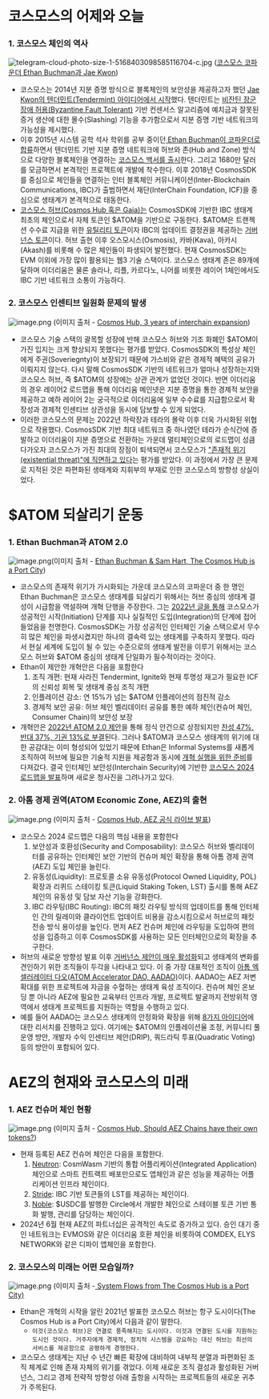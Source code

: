 # 코스모스의 어제와 오늘

### 1\. 코스모스 체인의 역사

![telegram-cloud-photo-size-1-5168403098585116704-c.jpg](https://i.ibb.co/RH0C5YL/telegram-cloud-photo-size-1-5168403098585116704-c.jpg)
([코스모스 코파운더 Ethan Buchman과 Jae Kwon](https://twitter.com/gogoDiegoCrypto/status/1804226130712449286))

* 코스모스는 2014년 지분 증명 방식으로 블록체인의 보안성을 제공하고자 했던 [Jae Kwon의 텐더민트(Tendermint) 아이디어에서 시작](https://blog.cosmos.network/cosmos-history-inception-to-prelaunch-b05bcb6a4b2b)했다. 텐더민트는 [비잔틴 장군 장애 허용(Byzantine Fault Tolerant)](https://ko.wikipedia.org/wiki/%EB%B9%84%EC%9E%94%ED%8B%B0%EC%9B%80_%EC%9E%A5%EC%95%A0_%ED%97%88%EC%9A%A9) 기반 컨센서스 알고리즘에 예치금과 잘못된 증거 생산에 대한 몰수(Slashing) 기능을 추가함으로서 지분 증명 기반 네트워크의 가능성을 제시했다.
* 이후 2015년 시스템 공학 석사 학위를 공부 중이던[ Ethan Buchman이 코파운더로 합류](https://iq.wiki/ko/wiki/ethan-buchman)하면서 텐더민트 기반 지분 증명 네트워크에 허브와 존(Hub and Zone) 방식으로 다양한 블록체인을 연결하는 [코스모스 백서를 출시](https://github.com/cosmos/cosmos/blob/master/WHITEPAPER.md)한다. 그리고 1680만 달러를 모금하면서 본격적인 프로젝트에 개발에 착수한다. 이후 2018년 CosmosSDK를 중심으로 체인들을 연결하는 인터 블록체인 커뮤니케이션(Inter-Blockchain Communications, IBC)가 출범하면서 재단(InterChain Foundation, ICF)을 중심으로 생태계가 본격적으로 태동한다.
* [코스모스 허브(Cosmos Hub 혹은 Gaia)는](https://hub.cosmos.network/main) CosmosSDK에 기반한 IBC 생태계 최초의 체인으로서 자체 토큰인 $ATOM을 기반으로 구동한다. $ATOM은 트랜젝션 수수료 지급을 위한 [유틸리티 토큰](https://github.com/Ludium-Official/road-to-dubai/blob/main/%EC%BD%94%EC%8A%A4%EB%AA%A8%EC%8A%A4%20%EB%B2%A0%EC%9D%B4%EC%A7%81/12_gas_fees.md)이자 IBC의 업데이트 결정권을 제공하는 [거버넌스 토큰](https://www.mintscan.io/cosmos/proposals)이다. 허브 출현 이후 오스모시스(Osmosis), 카바(Kava), 아카시(Akash)를 비롯해 수 많은 체인들이 파생되어 발전했다. 현재 CosmosSDK는 EVM 이외에 가장 많이 활용되는 웹3 기술 스택이다. 코스모스 생태계 존은 89개에 달하며 이더리움은 물론 솔라나, 리플, 카르다노, 니어를 비롯한 레이어 1체인에서도 IBC 기반 네트워크 소통이 가능하다.

### 2\. 코스모스 인센티브 일원화 문제의 발생

![image.png](https://i.ibb.co/197KjDD/image.png)
(이미지 출처 - [Cosmos Hub, 3 years of interchain expansion](https://twitter.com/cosmos/status/1759519043176784291/photo/1))

* 코스모스 기술 스택의 괄목할 성장에 반해 코스모스 허브와 기조 화폐인 $ATOM이 가진 입지는 크게 향상되지 못했다는 평가를 받았다. CosmosSDK의 특성상 체인에게 주권(Soveriegnty)이 보장되기 때문에 가스비와 같은 경제적 혜택의 공유가 이뤄지지 않는다. 다시 말해 CosmosSDK 기반의 네트워크가 얼마나 성장하는지와 코스모스 허브, 즉 $ATOM의 성장에는 상관 관계가 없었던 것이다. 반면 이더리움의 경우 레이어2 로드맵을 통해 이더리움 메인넷은 지분 증명을 통한 경제적 보안을 제공하고 예하 레이어 2는 궁극적으로 이더리움에 일부 수수료를 지급함으로서 확장성과 경제적 인센티브 상관성을 동시에 담보할 수 있게 되었다.
* 이러한 코스모스의 문제는 2022년 하락장과 테라의 몰락 이후 더욱 가시화된 위협으로 작용했다. CosmosSDK 기반 최대 네트워크 중 하나였던 테라가 순식간에 증발하고 이더리움이 지분 증명으로 전환하는 가운데 멀티체인으로의 로드맵이 성큼 다가오자 코스모스가 가진 최대의 장점이 퇴색되면서 코스모스가 ["존재적 위기(existential threat)"에 직면하고 있다](https://www.coindesk.com/tech/2023/07/26/once-a-pioneer-cosmos-blockchain-project-faces-existential-crisis/)는 평가를 받았다. 이 과정에서 가장 큰 문제로 지적된 것은 파편화된 생태계와 지휘부의 부재로 인한 코스모스의 방향성 상실이었다.

# $ATOM 되살리기 운동

### 1\. Ethan Buchman과 ATOM 2\.0

![image.png](https://i.ibb.co/7gxkGGd/image.png)(이미지 출처 - [Ethan Buchman & Sam Hart, The Cosmos Hub is a Port City](https://blog.cosmos.network/the-cosmos-hub-is-a-port-city-5b7f2d28debf))

* 코스모스의 존재적 위기가 가시화되는 가운데 코스모스의 코파운더 중 한 명인 Ethan Buchman은 코스모스 생태계를 되살리기 위해서는 허브 중심의 생태계 결성이 시급함을 역설하며 개혁 단행을 주장한다. 그는 [2022년 글을 통해](https://ebuchman.github.io/posts/phases-of-cosmos/) 코스모스가 성공적인 시작(Initiation) 단계를 지나 실질적인 도입(Integration)의 단계에 접어들었음을 천명한다. CosmosSDK는 가장 성공적인 인터체인 기술 스택으로서 무수히 많은 체인을 파생시켰지만 하나의 결속력 있는 생태계를 구축하지 못했다. 따라서 현실 세계에 도입이 될 수 있는 수준으로의 생태계 발전을 이루기 위해서는 코스모스 허브와 $ATOM 중심의 생태계 단일화가 필수적이라는 것이다.
* Ethan이 제안한 개혁안은 다음을 포함한다
    1. 조직 개편: 현재 사라진 Tendermint, Ignite와 현재 투명성 재고가 필요한 ICF의 신뢰성 회복 및 생태계 중심 조직 개편
    2. 인플레이션 감소: 연 15%가 넘는 $ATOM 인플레이션의 점진적 감소
    3. 경제적 보안 공유: 허브 체인 벨리데이터 공유를 통한 예하 체인(컨슈머 체인, Consumer Chain)의 보안성 보장
* 개혁안은 [2022년 ATOM 2.0 제안](https://forum.cosmos.network/t/proposal-82-rejected-atom-2-0-a-new-vision-for-cosmos-hub/7328)을 통해 정식 안건으로 상정되지만 [찬성 47%, 반대 37%, 기권 13%로 부결](https://www.mintscan.io/cosmos/proposals/82)된다. 그러나 $ATOM과 코스모스 생태계의 위기에 대한 공감대는 이미 형성되어 있었기 때문에 Ethan은 Informal Systems를 새롭게 조직하여 허브에 필요한 기술적 지원을 제공함과 동시에 [개혁 실행을 위한 준비](https://medium.com/the-interchain-foundation/introducing-the-informal-hypha-cosmos-hub-roadmap-860c41594fe8)를 다져갔다. 결국 인터체인 보안성(Interchain Security)에 기반한 [코스모스 2024 로드맵을 발표](https://docs.google.com/document/d/1GZ3ebosxwOwrqExekG1N74NDJ5rGtigq2MXOjbfReaw/edit#heading=h.mqu46rxxg27c)하며 새로운 청사진을 그려나가고 있다.

### 2\. 아톰 경제 권역\(ATOM Economic Zone\, AEZ\)의 출현

![image.png](https://i.ibb.co/0MtcjzG/image.png)
(이미지 출처 - [Cosmos Hub, AEZ 공식 라이브 발표](https://twitter.com/cosmoshub/status/1709542369404551331))

* 코스모스 2024 로드맵은 다음의 핵심 내용을 포함한다
    1. 보안성과 호환성(Security and Composability): 코스모스 허브와 벨리데이터를 공유하는 인터체인 보안 기반의 컨슈머 체인 확장을 통해 아톰 경제 권역(AEZ) 도입 체인을 늘린다.
    2. 유동성(Liquidity): 프로토콜 소유 유동성(Protocol Owned Liquidity, POL) 확장과 리퀴드 스테이킹 토큰(Liquid Staking Token, LST) 출시를 통해 AEZ 체인의 유동성 및 담보 자산 기능을 강화한다.
    3. IBC 라우팅(IBC Routing): IBC의 패킷 라우팅 방식의 업데이트를 통해 인터체인 간의 릴레이와 클라이언트 업데이트 비용을 감소시킴으로서 허브로의 패킷 전송 방식 용이성을 높인다. 먼저 AEZ 컨슈머 체인에 라우팅을 도입하여 편의성을 입증하고 이후 CosmosSDK를 사용하는 모든 인터체인으로의 확장을 추구한다.
* 허브의 새로운 방향성 발표 이후 [거버넌스 제안이 매우 활성화](https://medium.com/simplystaking/the-cosmos-hub-an-introduction-to-the-internet-of-blockchains-c856949d4733)되고 생태계의 변화를 견인하기 위한 조직들이 두각을 나타내고 있다. 이 중 가장 대표적인 조직이 [아톰 엑셀러레이터 다오(ATOM Accelerator DAO, AADAO)](https://github.com/gaiaus/aadao)이다. AADAO는 AEZ 저변 확대를 위한 프로젝트에 자금을 수혈하는 생태계 육성 조직이다. 컨슈머 체인 온보딩 뿐 아니라 AEZ에 필요한 교육부터 인프라 개발, 프로젝트 발굴까지 전방위적 영역에서 생태계 프로젝트를 지원하는 역할을 수행하고 있다.
* 예를 들어 AADAO는 코스모스 생태계의 안정화와 확장을 위해 [8가지 아이디어](https://forum.cosmos.network/t/recap-of-the-8-ideas-from-the-tokenomics-rfp/13824)에 대한 리서치를 진행하고 있다. 여기에는 $ATOM의 인플레이션율 조정, 커뮤니티 풀 운영 방안, 개발자 수익 인센티브 제안(DRIP), 쿼드라틱 투표(Quadratic Voting) 등의 방안이 포함되어 있다.

# AEZ의 현재와 코스모스의 미래

### 1\. AEZ 컨슈머 체인 현황

![image.png](https://i.ibb.co/kB1VCjR/image.png)
(이미지 출처 - [Cosmos Hub, Should AEZ Chains have their own tokens?](https://forum.cosmos.network/t/should-aez-chains-have-their-own-tokens/11652))

* 현재 등록된 AEZ 컨슈머 체인은 다음을 포함한다.
    1. [Neutron](https://twitter.com/Neutron_org/status/1805703229537403321): CosmWasm 기반의 통합 어플리케이션(Integrated Application) 체인으로 스마트 컨트랙트 배포만으로도 앱체인과 같은 성능을 제공하는 어플리케이션 인프라 체인이다.
    2. [Stride](https://twitter.com/stride_zone): IBC 기반 토큰들의 LST를 제공하는 체인이다.
    3. [Noble](https://twitter.com/noble_xyz): $USDC를 발행한 Circle에서 개발한 체인으로 스테이블 토큰 기반 통화 발행, 관리를 담당하는 체인이다.
* 2024년 6월 현재 AEZ의 파트너십은 공격적인 속도로 증가하고 있다. 승인 대기 중인 네트워크는 EVMOS와 같은 이더리움 호환 체인을 비롯하여 COMDEX, ELYS NETWORK와 같은 디파이 앱체인을 포함한다.

### 2\. 코스모스의 미래는 어떤 모습일까?

![image.png](https://i.ibb.co/4WFk7Ks/image.png)
(이미지 출처 -[ System Flows from The Cosmos Hub is a Port City)](https://blog.cosmos.network/the-cosmos-hub-is-a-port-city-5b7f2d28debf)

* Ethan은 개혁의 시작을 알린 2021년 발표한 코스모스 허브는 항구 도시이다(The Cosmos Hub is a Port City)에서 다음과 같이 말한다.
    * `이것(코스모스 허브)은 연결로 풍족해지는 도시이다. 이것과 연결된 도시를 지원하는 도시인 것이다. 거주자에게 경제적, 정치적 시스템을 강요하는 대신 허브는 최선의 서비스를 제공함으로 공평하게 경쟁한다.`
* 코스모스 생태계는 지난 수 년간 빠른 확장에 대비하여 내부적 분열과 파편화된 조직 체계로 인해 존재 자체의 위기를 겪었다. 이제 새로운 조직 결성과 활성화된 거버넌스, 그리고 경제 전략적 방향성 아래 출항을 시작하는 프로젝트들의 새로운 귀추가 주목된다.